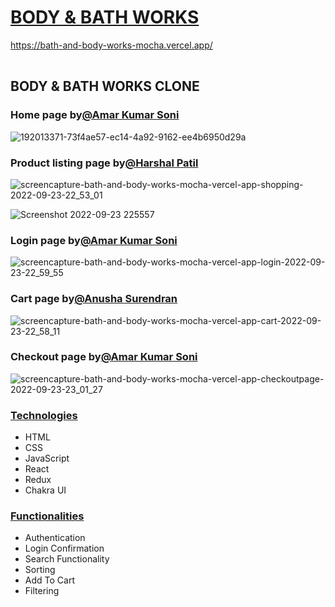 # [BODY & BATH WORKS](https://github.com/sudhirbhargav/Unit3_construct_week)
https://bath-and-body-works-mocha.vercel.app/
<table>
<tr>

</tr>
</table>

## BODY & BATH WORKS CLONE

### Home page by[@Amar Kumar Soni](https://github.com/amar0020)

![192013371-73f4ae57-ec14-4a92-9162-ee4b6950d29a](https://user-images.githubusercontent.com/97461362/192026098-a214dd6e-8d8b-421b-995c-f25de2575f12.png)
 <div style='page-break-after: always'></div>
 
### Product listing page by[@Harshal Patil](https://github.com/harshalpatil655)


![screencapture-bath-and-body-works-mocha-vercel-app-shopping-2022-09-23-22_53_01](https://user-images.githubusercontent.com/97461362/192022947-873c079b-8fd3-4581-bc6f-f3dae1348b3b.png)

![Screenshot 2022-09-23 225557](https://user-images.githubusercontent.com/97461362/192023708-4299914d-b5c9-4994-9964-a1826066ee28.png)


### Login page by[@Amar Kumar Soni](https://github.com/amar0020)

![screencapture-bath-and-body-works-mocha-vercel-app-login-2022-09-23-22_59_55](https://user-images.githubusercontent.com/97461362/192024348-5ede9784-eed6-4be2-b18f-c6494891bb19.png)

<div style='page-break-after: always'></div>

### Cart page by[@Anusha Surendran](https://github.com/anushaAnu333)
![screencapture-bath-and-body-works-mocha-vercel-app-cart-2022-09-23-22_58_11](https://user-images.githubusercontent.com/97461362/192024106-69974016-da6f-4027-acc7-ef86d52d0f5b.png)

<div style='page-break-after: always'></div>

### Checkout page by[@Amar Kumar Soni](https://github.com/amar0020)


![screencapture-bath-and-body-works-mocha-vercel-app-checkoutpage-2022-09-23-23_01_27](https://user-images.githubusercontent.com/97461362/192024691-75db6e2a-a9c6-4367-8b28-190cd84cfe55.png)

<div style='page-break-after: always'></div>


### <u>Technologies</u>

- HTML
- CSS
- JavaScript
- React
- Redux
- Chakra UI


<div style='page-break-after: always'></div>

### <u>Functionalities</u>

- Authentication
- Login Confirmation
- Search Functionality
- Sorting
- Add To Cart
- Filtering
